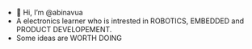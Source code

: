 - 👋 Hi, I’m @abinavua
-  A electronics learner who is intrested in ROBOTICS, EMBEDDED and PRODUCT DEVELOPEMENT.
-  Some ideas are WORTH DOING

<!---
abinavua/abinavua is a ✨ special ✨ repository because its `README.md` (this file) appears on your GitHub profile.
You can click the Preview link to take a look at your changes.
--->
